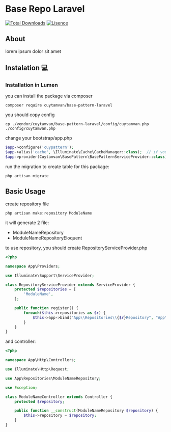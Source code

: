 # Base Repo Laravel

<a href="https://packagist.org/packages/cuytamvan/base-pattern-laravel"><img src="https://img.shields.io/packagist/dt/cuytamvan/base-pattern-laravel" alt="Total Downloads"></a>
<a href="https://packagist.org/packages/cuytamvan/base-pattern-laravel"><img src="https://img.shields.io/packagist/l/cuytamvan/base-pattern-laravel" alt="Lisence"></a>

## About
lorem ipsum dolor sit amet

## Instalation 💻

### Installation in Lumen

you can install the package via composer

`composer require cuytamvan/base-pattern-laravel`


you should copy config

`cp ./vendor/cuytamvan/base-pattern-laravel/config/cuytamvan.php ./config/cuytamvan.php`


change your bootstrap/app.php

```php
$app->configure('cuypattern');
$app->alias('cache', \Illuminate\Cache\CacheManager::class);  // if you don't have this already
$app->provider(Cuytamvan\BasePattern\BasePatternServiceProvider::class);
```

run the migration to create table for this package:

`php artisan migrate`

## Basic Usage
create repository file

`php artisan make:repository ModuleName`

it will generate 2 file:
  - ModuleNameRepository
  - ModuleNameRepositoryEloquent

to use repository, you should create RepositoryServiceProvider.php

```php
<?php

namespace App\Providers;

use Illuminate\Support\ServiceProvider;

class RepositoryServiceProvider extends ServiceProvider {
    protected $repositories = [
        'ModuleName',
    ];

    public function register() {
        foreach($this->repositories as $r) {
            $this->app->bind("App\\Repositories\\{$r}Repository", "App\\Repositories\\{$r}RepositoryEloquent");
        }
    }
}
```

and controller:

```php
<?php

namespace App\Http\Controllers;

use Illuminate\Http\Request;

use App\Repositories\ModuleNameRepository;

use Exception;

class ModuleNameController extends Controller {
    protected $repository;

    public function __construct(ModuleNameRepository $repository) {
        $this->repository = $repository;
    }
}
```
